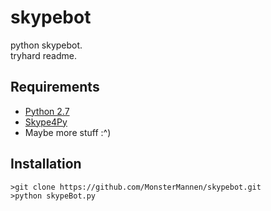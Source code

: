 # skypebot
python skypebot. <br>
tryhard readme.


## Requirements
* [Python 2.7](https://www.python.org/)
* [Skype4Py](https://github.com/Skype4Py/Skype4Py)
* Maybe more stuff :^)


## Installation
```
>git clone https://github.com/MonsterMannen/skypebot.git
>python skypeBot.py
```

